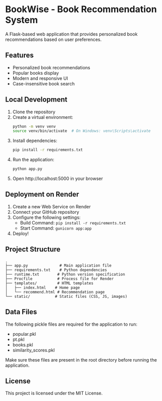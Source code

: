 # BookWise - Book Recommendation System

A Flask-based web application that provides personalized book recommendations based on user preferences.

## Features

- Personalized book recommendations
- Popular books display
- Modern and responsive UI
- Case-insensitive book search

## Local Development

1. Clone the repository
2. Create a virtual environment:
   ```bash
   python -m venv venv
   source venv/bin/activate  # On Windows: venv\Scripts\activate
   ```
3. Install dependencies:
   ```bash
   pip install -r requirements.txt
   ```
4. Run the application:
   ```bash
   python app.py
   ```
5. Open http://localhost:5000 in your browser

## Deployment on Render

1. Create a new Web Service on Render
2. Connect your GitHub repository
3. Configure the following settings:
   - Build Command: `pip install -r requirements.txt`
   - Start Command: `gunicorn app:app`
4. Deploy!

## Project Structure

```
.
├── app.py              # Main application file
├── requirements.txt    # Python dependencies
├── runtime.txt        # Python version specification
├── Procfile           # Process file for Render
├── templates/         # HTML templates
│   ├── index.html    # Home page
│   └── recommend.html # Recommendation page
└── static/           # Static files (CSS, JS, images)
```

## Data Files

The following pickle files are required for the application to run:

- popular.pkl
- pt.pkl
- books.pkl
- similarity_scores.pkl

Make sure these files are present in the root directory before running the application.

## License

This project is licensed under the MIT License.
